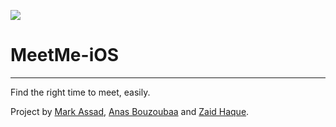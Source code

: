 ![](https://travis-ci.org/Startup-Systems-MeetMe/MeetMe-iOS.svg?branch=master)

# MeetMe-iOS

----

Find the right time to meet, easily.

Project by [Mark Assad](https://github.com/marcalassad), [Anas Bouzoubaa](https://github.com/anasb) and [Zaid Haque](https://github.com/zaidhaque).